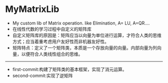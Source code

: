 # MyMatrixLib
- My custom lib of Matrix operation. like Elimination, A= LU, A=QR....
- 在线性代数的学习过程中自定义的矩阵库
- 自定义矩阵库的原因是：矩阵应当以向量为单位进行运算，才符合人类的思维方式；应当着重考虑用户友好性而非机器友好性。
- 矩阵特点：定义了一个矩阵类，本质是一个存放向量的向量。内部向量为列向量，以便符合人类线性组合的思维。
---
- first-commit:构建了矩阵类的基本框架，实现了消元运算。
- second-commit:实现了逆矩阵
